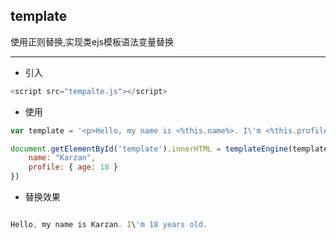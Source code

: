 ## template

使用正则替换,实现类ejs模板语法变量替换


----------


 - 引入

```js
<script src="tempalte.js"></script>
```

 - 使用

```jsx
var template = '<p>Hello, my name is <%this.name%>. I\'m <%this.profile.age%> years old.</p>';

document.getElementById('template').innerHTML = templateEngine(template, {
    name: "Karzan",
    profile: { age: 18 }
})
```

 - 替换效果
 ```js
 
Hello, my name is Karzan. I\'m 18 years old.

 ```


